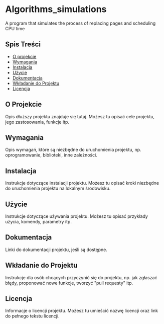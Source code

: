 # Algorithms_simulations
A program that simulates the process of replacing pages and scheduling CPU time

## Spis Treści

- [O projekcie](#o-projekcie)
- [Wymagania](#wymagania)
- [Instalacja](#instalacja)
- [Użycie](#użycie)
- [Dokumentacja](#dokumentacja)
- [Wkładanie do Projektu](#wkładanie-do-projektu)
- [Licencja](#licencja)

## O Projekcie

Opis dłuższy projektu znajduje się tutaj. Możesz tu opisać cele projektu, jego zastosowania, funkcje itp.

## Wymagania

Opis wymagań, które są niezbędne do uruchomienia projektu, np. oprogramowanie, biblioteki, inne zależności.

## Instalacja

Instrukcje dotyczące instalacji projektu. Możesz tu opisać kroki niezbędne do uruchomienia projektu na lokalnym środowisku.

## Użycie

Instrukcje dotyczące używania projektu. Możesz tu opisać przykłady użycia, komendy, parametry itp.

## Dokumentacja

Linki do dokumentacji projektu, jeśli są dostępne.

## Wkładanie do Projektu

Instrukcje dla osób chcących przyczynić się do projektu, np. jak zgłaszać błędy, proponować nowe funkcje, tworzyć "pull requesty" itp.

## Licencja

Informacje o licencji projektu. Możesz tu umieścić nazwę licencji oraz link do pełnego tekstu licencji.
